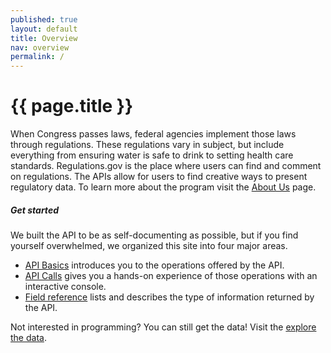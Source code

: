 ```yaml
---
published: true
layout: default
title: Overview
nav: overview
permalink: /
---
```


# {{ page.title }}

When Congress passes laws, federal agencies implement those laws through regulations. These regulations vary in subject, but include everything from ensuring water is safe to drink to setting health care standards. Regulations.gov is the place where users can find and comment on regulations. The APIs allow for users to find creative ways to present regulatory data. To learn more about the program visit the [About Us](http://www.regulations.gov/#!aboutProgram) page. 
##### Get started
We built the API to be as self-documenting as possible, but if you find yourself overwhelmed, we organized this site into four major areas.

- [API Basics](basics/) introduces you to the operations offered by the API.
- [API Calls](console/) gives you a hands-on experience of those operations with an interactive console.
- [Field reference](fields.html) lists and describes the type of information returned by the API.

<body id="overview"></body>

Not interested in programming? You can still get the data! Visit the [explore the data](URL_of_data).
